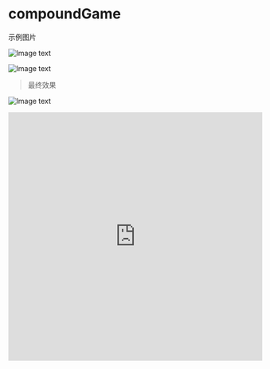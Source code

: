 # compoundGame





示例图片

![Image text]( https://github.com/boatt/compoundGame/blob/master/images/%E4%BC%81%E4%B8%9A%E5%BE%AE%E4%BF%A1%E6%88%AA%E5%9B%BE_20200121014959.png?raw=true)

![Image text]( https://github.com/boatt/compoundGame/blob/master/images/%E4%BC%81%E4%B8%9A%E5%BE%AE%E4%BF%A1%E6%88%AA%E5%9B%BE_20200121015027.png?raw=true)

>最终效果
>

![Image text]( https://github.com/boatt/compoundGame/blob/master/images/fenhongmao.png?raw=true)

<iframe height=498 width=510 src="https://github.com/boatt/compoundGame/blob/master/images/samples.MP4?raw=true" frameborder=0 allowfullscreen></iframe>
